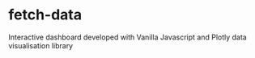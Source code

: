 # fetch-data

Interactive dashboard developed with Vanilla Javascript and Plotly data visualisation library

